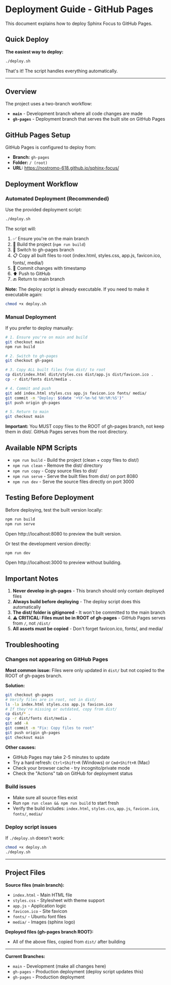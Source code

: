 # Deployment Guide - GitHub Pages

This document explains how to deploy Sphinx Focus to GitHub Pages.

## Quick Deploy

**The easiest way to deploy:**

```bash
./deploy.sh
```

That's it! The script handles everything automatically.

---

## Overview

The project uses a two-branch workflow:
- **`main`** - Development branch where all code changes are made
- **`gh-pages`** - Deployment branch that serves the built site on GitHub Pages

## GitHub Pages Setup

GitHub Pages is configured to deploy from:
- **Branch:** `gh-pages`
- **Folder:** `/ (root)`
- **URL:** https://nostromo-618.github.io/sphinx-focus/

## Deployment Workflow

### Automated Deployment (Recommended)

Use the provided deployment script:

```bash
./deploy.sh
```

The script will:
1. ✅ Ensure you're on the main branch
2. 🔨 Build the project (`npm run build`)
3. 🔀 Switch to gh-pages branch
4. 📋 Copy all built files to root (index.html, styles.css, app.js, favicon.ico, fonts/, media/)
5. 💾 Commit changes with timestamp
6. ⬆️ Push to GitHub
7. 🔙 Return to main branch

**Note:** The deploy script is already executable. If you need to make it executable again:
```bash
chmod +x deploy.sh
```

### Manual Deployment

If you prefer to deploy manually:

```bash
# 1. Ensure you're on main and build
git checkout main
npm run build

# 2. Switch to gh-pages
git checkout gh-pages

# 3. Copy ALL built files from dist/ to root
cp dist/index.html dist/styles.css dist/app.js dist/favicon.ico .
cp -r dist/fonts dist/media .

# 4. Commit and push
git add index.html styles.css app.js favicon.ico fonts/ media/
git commit -m "Deploy: $(date '+%Y-%m-%d %H:%M:%S')"
git push origin gh-pages

# 5. Return to main
git checkout main
```

**Important:** You MUST copy files to the ROOT of gh-pages branch, not keep them in dist/. GitHub Pages serves from the root directory.

## Available NPM Scripts

- `npm run build` - Build the project (clean + copy files to dist/)
- `npm run clean` - Remove the dist/ directory
- `npm run copy` - Copy source files to dist/
- `npm run serve` - Serve the built files from dist/ on port 8080
- `npm run dev` - Serve the source files directly on port 3000

## Testing Before Deployment

Before deploying, test the built version locally:

```bash
npm run build
npm run serve
```

Open http://localhost:8080 to preview the built version.

Or test the development version directly:

```bash
npm run dev
```

Open http://localhost:3000 to preview without building.

## Important Notes

1. **Never develop in gh-pages** - This branch should only contain deployed files
2. **Always build before deploying** - The deploy script does this automatically
3. **The dist/ folder is gitignored** - It won't be committed to the main branch
4. **⚠️ CRITICAL: Files must be in ROOT of gh-pages** - GitHub Pages serves from `/`, not `/dist/`
5. **All assets must be copied** - Don't forget favicon.ico, fonts/, and media/

## Troubleshooting

### Changes not appearing on GitHub Pages

**Most common issue:** Files were only updated in `dist/` but not copied to the ROOT of gh-pages branch.

**Solution:**
```bash
git checkout gh-pages
# Verify files are in root, not in dist/
ls -la index.html styles.css app.js favicon.ico
# If they're missing or outdated, copy from dist/
cp dist/* .
cp -r dist/fonts dist/media .
git add -A
git commit -m "Fix: Copy files to root"
git push origin gh-pages
git checkout main
```

**Other causes:**
- GitHub Pages may take 2-5 minutes to update
- Try a hard refresh: `Ctrl+Shift+R` (Windows) or `Cmd+Shift+R` (Mac)
- Check your browser cache - try incognito/private mode
- Check the "Actions" tab on GitHub for deployment status

### Build issues

- Make sure all source files exist
- Run `npm run clean && npm run build` to start fresh
- Verify the build includes: `index.html`, `styles.css`, `app.js`, `favicon.ico`, `fonts/`, `media/`

### Deploy script issues

If `./deploy.sh` doesn't work:
```bash
chmod +x deploy.sh
./deploy.sh
```

---

## Project Files

**Source files (main branch):**
- `index.html` - Main HTML file
- `styles.css` - Stylesheet with theme support
- `app.js` - Application logic
- `favicon.ico` - Site favicon
- `fonts/` - Ubuntu font files
- `media/` - Images (sphinx logo)

**Deployed files (gh-pages branch ROOT):**
- All of the above files, copied from `dist/` after building

---

**Current Branches:**
- `main` - Development (make all changes here)
- `gh-pages` - Production deployment (deploy script updates this)
- `gh-pages` - Production deployment